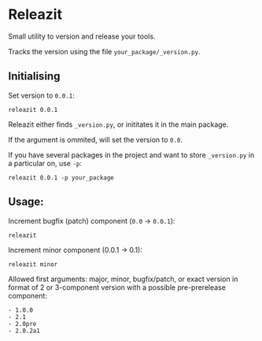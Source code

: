 # Releazit

Small utility to version and release your tools.

Tracks the version using the file `your_package/_version.py`.

## Initialising

Set version to `0.0.1`:

```
releazit 0.0.1
```

Releazit either finds `_version.py`, or inititates it in the main package.

If the argument is ommited, will set the version to `0.0`.

If you have several packages in the project and want to store `_version.py` in a particular on, use `-p`:

```
releazit 0.0.1 -p your_package
```

## Usage:

Increment bugfix (patch) component (`0.0` -> `0.0.1`):

```
releazit
```

Increment minor component (0.0.1 -> 0.1):

```
releazit minor
```

Allowed first arguments: major, minor, bugfix/patch, or exact version in format of 2 or 3-component version 
with a possible pre-prerelease component:

    - 1.0.0
    - 2.1
    - 2.0pre
    - 2.0.2a1
